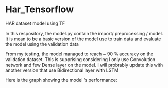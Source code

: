 # Har_Tensorflow
HAR dataset model using TF

In this respository, the model.py contain the import/ preprocessing / model.
It is mean to be a basic version of the model use to train data and evaluate the model using the validation data

From my testing, the model managed to reach ~ 90 % accuracy on the validation dataset.
This is supprising considering I only use Convolution network and few Dense layer on the model. 
I will probrably update this with another version that use Bidirectional layer with LSTM

Here is the graph showing the model 's performance:
